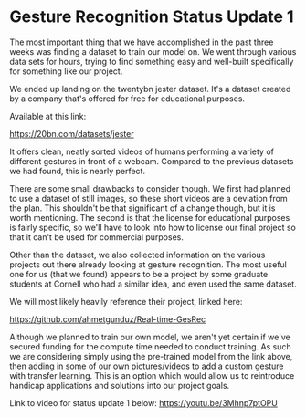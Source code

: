 # Gesture Recognition Status Update 1
The most important thing that we have accomplished in the past three weeks
was finding a dataset to train our model on. We went through various data sets
for hours, trying to find something easy and well-built specifically for 
something like our project.

We ended up landing on the twentybn jester dataset. It's a dataset created by a company that's offered for free for educational purposes.

Available at this link: 

https://20bn.com/datasets/jester

It offers clean, neatly sorted videos of humans performing a variety of different gestures in front of a webcam. Compared to the previous datasets we had found, this is nearly perfect. 

There are some small drawbacks to consider though. We first had planned to use a dataset of still images, so these short videos are a deviation from the plan. This shouldn't be that significant of a change though, but it is worth mentioning. The second is that the license for educational purposes is fairly specific, so we'll have to look into how to license our final project so that it can't be used for commercial purposes.

Other than the dataset, we also collected information on the various projects out there already looking at gesture recognition. The most useful one for us (that we found) appears to be a project by some graduate students at Cornell who had a similar idea, and even used the same dataset.

We will most likely heavily reference their project, linked here:

https://github.com/ahmetgunduz/Real-time-GesRec

Although we planned to train our own model, we aren't yet certain if we've secured funding for the compute time needed to conduct training.  As such we are considering simply using the pre-trained model from the link above, then adding in some of our own pictures/videos to add a custom gesture with transfer learning. This is an option which would allow us to reintroduce handicap applications and solutions into our project goals.

Link to video for status update 1 below:
https://youtu.be/3Mhnp7ptOPU
